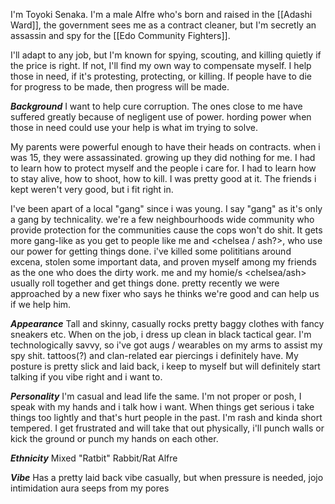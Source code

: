I'm Toyoki Senaka. I'm a male Alfre who's born and raised in the [[Adashi Ward]], the government sees me as a contract cleaner, but I'm secretly an assassin and spy for the [[Edo Community Fighters]]. 

I'll adapt to any job, but I'm known for spying, scouting, and killing quietly if the price is right. If not, I'll find my own way to compensate myself. I help those in need, if it's protesting, protecting, or killing. If people have to die for progress to be made, then progress will be made.


***Background***
I want to help cure corruption. The ones close to me have suffered greatly because of negligent use of power. hording power when those in need could use your help is what im trying to solve.

My parents were powerful enough to have their heads on contracts. when i was 15, they were assassinated. growing up they did nothing for me. I had to learn how to protect myself and the people i care for. I had to learn how to stay alive, how to shoot, how to kill. I was pretty good at it. The friends i kept weren't very good, but i fit right in.

I've been apart of a local "gang" since i was young. I say "gang" as it's only a gang by technicality. we're a few neighbourhoods wide community who provide protection for the communities cause the cops won't do shit. It gets more gang-like as you get to people like me and <chelsea / ash?>, who use our power for getting things done. i've killed some polititians around excena, stolen some important data, and proven myself among my friends as the one who does the dirty work. me and my homie/s <chelsea/ash> usually roll together and get things done. pretty recently we were approached by a new fixer who says he thinks we're good and can help us if we help him.

***Appearance***
Tall and skinny, casually rocks pretty baggy clothes with fancy sneakers etc. When on the job, i dress up clean in black tactical gear. I'm technologically savvy, so i've got augs / wearables on my arms to assist my spy shit. tattoos(?) and clan-related ear piercings i definitely have. My posture is pretty slick and laid back, i keep to myself but will definitely start talking if you vibe right and i want to.


***Personality***
I'm casual and lead life the same. I'm not proper or posh, I speak with my hands and i talk how i want. When things get serious i take things too lightly and that's hurt people in the past. I'm rash and kinda short tempered. I get frustrated and will take that out physically, i'll punch walls or kick the ground or punch my hands on each other.

***Ethnicity***
Mixed "Ratbit" Rabbit/Rat Alfre

***Vibe***
Has a pretty laid back vibe casually, but when pressure is needed, jojo intimidation aura seeps from my pores